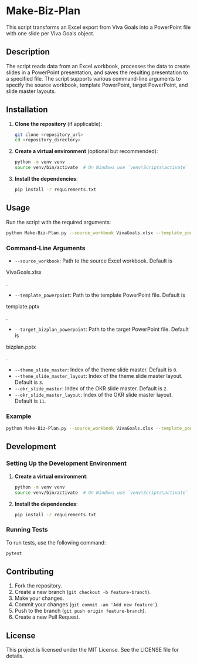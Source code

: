 # Make-Biz-Plan

This script transforms an Excel export from Viva Goals into a PowerPoint file with one slide per Viva Goals object.

## Description

The script reads data from an Excel workbook, processes the data to create slides in a PowerPoint presentation, and saves the resulting presentation to a specified file. The script supports various command-line arguments to specify the source workbook, template PowerPoint, target PowerPoint, and slide master layouts.

## Installation

1. **Clone the repository** (if applicable):
   ```sh
   git clone <repository_url>
   cd <repository_directory>
   ```

2. **Create a virtual environment** (optional but recommended):
   ```sh
   python -m venv venv
   source venv/bin/activate  # On Windows use `venv\Scripts\activate`
   ```

3. **Install the dependencies**:
   ```sh
   pip install -r requirements.txt
   ```

## Usage

Run the script with the required arguments:

```sh
python Make-Biz-Plan.py --source_workbook VivaGoals.xlsx --template_powerpoint template.pptx --target_bizplan_powerpoint bizplan.pptx
```

### Command-Line Arguments

- `--source_workbook`: Path to the source Excel workbook. Default is 

VivaGoals.xlsx

.
- `--template_powerpoint`: Path to the template PowerPoint file. Default is 

template.pptx

.
- `--target_bizplan_powerpoint`: Path to the target PowerPoint file. Default is 

bizplan.pptx

.
- `--theme_slide_master`: Index of the theme slide master. Default is `0`.
- `--theme_slide_master_layout`: Index of the theme slide master layout. Default is `3`.
- `--okr_slide_master`: Index of the OKR slide master. Default is `2`.
- `--okr_slide_master_layout`: Index of the OKR slide master layout. Default is `11`.

### Example

```sh
python Make-Biz-Plan.py --source_workbook VivaGoals.xlsx --template_powerpoint template.pptx --target_bizplan_powerpoint bizplan.pptx --theme_slide_master 0 --theme_slide_master_layout 3 --okr_slide_master 2 --okr_slide_master_layout 11
```

## Development

### Setting Up the Development Environment

1. **Create a virtual environment**:
   ```sh
   python -m venv venv
   source venv/bin/activate  # On Windows use `venv\Scripts\activate`
   ```

2. **Install the dependencies**:
   ```sh
   pip install -r requirements.txt
   ```

### Running Tests

To run tests, use the following command:

```sh
pytest
```

## Contributing

1. Fork the repository.
2. Create a new branch (`git checkout -b feature-branch`).
3. Make your changes.
4. Commit your changes (`git commit -am 'Add new feature'`).
5. Push to the branch (`git push origin feature-branch`).
6. Create a new Pull Request.

## License

This project is licensed under the MIT License. See the LICENSE file for details.

